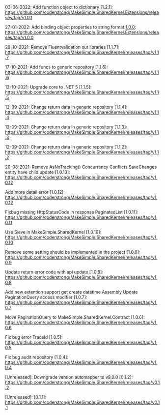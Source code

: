 [Released]: v1.0.1
03-06-2022: Add function object to dictionary
[1.2.1]: https://github.com/coderstrong/MakeSimple.SharedKernel.Extensions/releases/tag/v1.0.1

[Released]: v1.0.0
27-01-2022: Add binding object properties to string format
[1.0.0]: https://github.com/coderstrong/MakeSimple.SharedKernel.Extensions/releases/tag/v1.0.0

[Released]: v1.1.7
29-10-2021: Remove Fluentvalidation out libraries
[1.1.7]: https://github.com/coderstrong/MakeSimple.SharedKernel/releases/tag/v1.1.7

[Released]: v1.1.6
17-10-2021: Add funcs to generic repository
[1.1.6]: https://github.com/coderstrong/MakeSimple.SharedKernel/releases/tag/v1.1.6

[Released]: v1.1.5
12-10-2021: Upgrade core to .NET 5
[1.1.5]: https://github.com/coderstrong/MakeSimple.SharedKernel/releases/tag/v1.1.5

[Released]: v1.1.4
12-09-2021: Change return data in generic repository
[1.1.4]: https://github.com/coderstrong/MakeSimple.SharedKernel/releases/tag/v1.1.4

[Released]: v1.1.3
12-09-2021: Change return data in generic repository
[1.1.3]: https://github.com/coderstrong/MakeSimple.SharedKernel/releases/tag/v1.1.3

[Released]: v1.1.2
12-09-2021: Change return data in generic repository
[1.1.2]: https://github.com/coderstrong/MakeSimple.SharedKernel/releases/tag/v1.1.2

[Released]: v1.0.13
20-08-2021: Remove AsNoTracking() Concurrency Conflicts SaveChanges entity have child update
[1.0.13]: https://github.com/coderstrong/MakeSimple.SharedKernel/releases/tag/v1.0.12

[Released]: v1.0.12
Add more detail error
[1.0.12]: https://github.com/coderstrong/MakeSimple.SharedKernel/releases/tag/v1.0.12

[Released]: v1.0.11
Fixbug missing HttpStatusCode in response PaginatedList
[1.0.11]: https://github.com/coderstrong/MakeSimple.SharedKernel/releases/tag/v1.0.11

[Released]: v1.0.10
Use Sieve in MakeSimple.SharedKernel
[1.0.10]: https://github.com/coderstrong/MakeSimple.SharedKernel/releases/tag/v1.0.10

[Released]: v1.0.9
Remove some setting should be implemented in the project
[1.0.9]: https://github.com/coderstrong/MakeSimple.SharedKernel/releases/tag/v1.0.9

[Released]: v1.0.8
Update return error code with api update
[1.0.8]: https://github.com/coderstrong/MakeSimple.SharedKernel/releases/tag/v1.0.8

[Released]: v1.0.7
Add new extention support get create datetime Assembly
Update PaginationQuery access modifier
[1.0.7]: https://github.com/coderstrong/MakeSimple.SharedKernel/releases/tag/v1.0.7

[Released]: v1.0.6
Move PaginationQuery to MakeSimple.SharedKernel.Contract
[1.0.6]: https://github.com/coderstrong/MakeSimple.SharedKernel/releases/tag/v1.0.6

[Released]: v1.0.5
Fix bug error TraceId
[1.0.5]: https://github.com/coderstrong/MakeSimple.SharedKernel/releases/tag/v1.0.5

[Released]: v1.0.4
Fix bug audit repository
[1.0.4]: https://github.com/coderstrong/MakeSimple.SharedKernel/releases/tag/v1.0.4

[Released]: v1.0.3
[1.0.3]: https://github.com/coderstrong/MakeSimple.SharedKernel/releases/tag/v1.0.3

[Released]: v1.0.2
[1.0.2]: https://github.com/coderstrong/MakeSimple.SharedKernel/releases/tag/v1.0.2

[Released]: v1.0.1
[1.0.1]: https://github.com/coderstrong/MakeSimple.SharedKernel/releases/tag/v1.0.1

[Released]: v1.0.0
[1.0.0]: https://github.com/coderstrong/MakeSimple.SharedKernel/releases/tag/v1.0.0

[Unreleased]: Downgrade version automapper to v9.0.0
[0.1.2]: https://github.com/coderstrong/MakeSimple.SharedKernel/releases/tag/v0.1.2

[Unreleased]: 
[0.1.1]: https://github.com/coderstrong/MakeSimple.SharedKernel/releases/tag/v0.1.1
